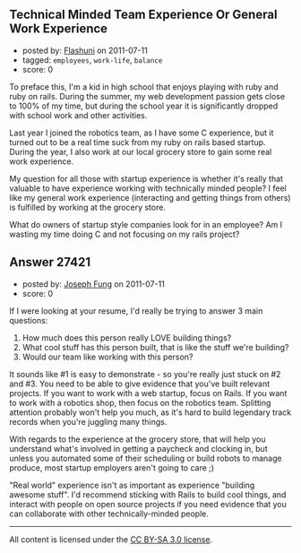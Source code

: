 ## Technical Minded Team Experience Or General Work Experience

- posted by: [Flashuni](https://stackexchange.com/users/-1/11910-flashuni) on 2011-07-11
- tagged: `employees`, `work-life`, `balance`
- score: 0

To preface this, I'm a kid in high school that enjoys playing with ruby and ruby on rails.  During the summer, my web development passion gets close to 100% of my time, but during the school year it is significantly dropped with school work and other activities.

Last year I joined the robotics team, as I have some C experience, but it turned out to be a real time suck from my ruby on rails based startup.  During the year, I also work at our local grocery store to gain some real work experience.

My question for all those with startup experience is whether it's really that valuable to have experience working with technically minded people?  I feel like my general work experience (interacting and getting things from others) is fulfilled by working at the grocery store.

What do owners of startup style companies look for in an employee? Am I wasting my time doing C and not focusing on my rails project?


## Answer 27421

- posted by: [Joseph Fung](https://stackexchange.com/users/-1/1669-joseph-fung) on 2011-07-11
- score: 0

If I were looking at your resume, I'd really be trying to answer 3 main questions:

 1. How much does this person really LOVE building things?
 2. What cool stuff has this person built, that is like the stuff we're building?
 3. Would our team like working with this person?

It sounds like #1 is easy to demonstrate - so you're really just stuck on #2 and #3. You need to be able to give evidence that you've built relevant projects. If you want to work with a web startup, focus on Rails. If you want to work with a robotics shop, then focus on the robotics team. Splitting attention probably won't help you much, as it's hard to build legendary track records when you're juggling many things.

With regards to the experience at the grocery store, that will help you understand what's involved in getting a paycheck and clocking in, but unless you automated some of their scheduling or build robots to manage produce, most startup employers aren't going to care ;)

"Real world" experience isn't as important as experience "building awesome stuff". I'd recommend sticking with Rails to build cool things, and interact with people on open source projects if you need evidence that you can collaborate with other technically-minded people.



---

All content is licensed under the [CC BY-SA 3.0 license](https://creativecommons.org/licenses/by-sa/3.0/).
